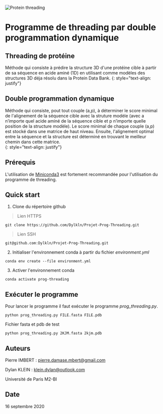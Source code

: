 ![Protein threading](https://upload.wikimedia.org/wikipedia/commons/c/c3/Python-logo-notext.svg)

# Programme de threading par double programmation dynamique

## Threading de protéine

Méthode qui consiste à prédire la structure 3D d'une protéine cible à partir de sa séquence en acide aminé (1D) en utilisant comme modèles des structures 3D déja résolu dans la Protein Data Bank.
{: style="text-align: justify"}

## Double programmation dynamique

Méthode qui consiste, pout tout couple (a,p), à déterminer le score minimal de l'alignement de la séquence cible avec la struture modèle (avec a n’importe quel acide aminé de la séquence cible et p n’importe quelle position de la structure modèle). Le score minimal de chaque couple (a,p) est stocké dans une matrice de haut niveau. Ensuite, l'alignement optimal entre la séquence et la structure est déterminé en trouvant le meilleur chemin dans cette matrice.  
{: style="text-align: justify"}

## Prérequis

L'utilisation de [Miniconda3](https://docs.conda.io/en/latest/miniconda.html) est fortement recommandée pour l'utilisation du programme de threading.

## Quick start

1. Clone du répertoire github

> Lien HTTPS
```
git clone https://github.com/Dylkln/Projet-Prog-Threading.git
```
> Lien SSH
```
git@github.com:Dylkln/Projet-Prog-Threading.git
```

2. Initialiser l'environnement conda à partir du fichier *environment.yml*

```
conda env create --file environment.yml
```

3. Activer l'environnement conda

```
conda activate prog-threading
```

## Exécuter le programme

Pour lancer le programme il faut exécuter le programme *prog_threading.py*.
```
python prog_threading.py FILE.fasta FILE.pdb
```

Fichier fasta et pdb de test
```
python prog_threading.py 2KJM.fasta 2kjm.pdb
```

## Auteurs

Pierre IMBERT : pierre.damase.mbert@gmail.com

Dylan KLEIN : klein.dylan@outlook.com

Université de Paris M2-BI

## Date

16 septembre 2020
